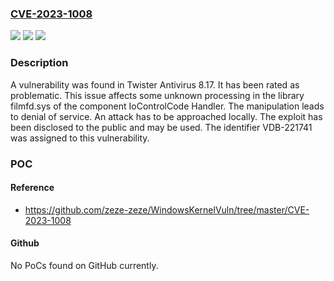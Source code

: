 ### [CVE-2023-1008](https://cve.mitre.org/cgi-bin/cvename.cgi?name=CVE-2023-1008)
![](https://img.shields.io/static/v1?label=Product&message=Antivirus&color=blue)
![](https://img.shields.io/static/v1?label=Version&message=%3D%208.17%20&color=brighgreen)
![](https://img.shields.io/static/v1?label=Vulnerability&message=CWE-404%20Denial%20of%20Service&color=brighgreen)

### Description

A vulnerability was found in Twister Antivirus 8.17. It has been rated as problematic. This issue affects some unknown processing in the library filmfd.sys of the component IoControlCode Handler. The manipulation leads to denial of service. An attack has to be approached locally. The exploit has been disclosed to the public and may be used. The identifier VDB-221741 was assigned to this vulnerability.

### POC

#### Reference
- https://github.com/zeze-zeze/WindowsKernelVuln/tree/master/CVE-2023-1008

#### Github
No PoCs found on GitHub currently.

